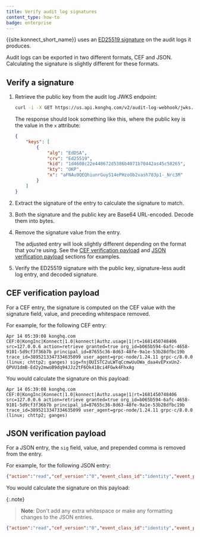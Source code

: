 ```yaml
---
title: Verify audit log signatures
content_type: how-to
badge: enterprise
---
```


{{site.konnect_short_name}} uses an [ED25519 signature](https://ed25519.cr.yp.to/) on the audit logs it produces.

Audit logs can be exported in two different formats, CEF and JSON. 
Calculating the signature is slightly different for these formats.

## Verify a signature

1. Retrieve the public key from the audit log JWKS endpoint:

    ```sh
    curl -i -X GET https://us.api.konghq.com/v2/audit-log-webhook/jwks.json
    ```

    The response should look something like this, where the public key is 
    the value in the `x` attribute:

    ```json
    {
        "keys": [
            {
                "alg": "EdDSA",
                "crv": "Ed25519",
                "kid": "1d4608c22e448672d5386b4071b70442as45c58265",
                "kty": "OKP",
                "x": "aFNAu9QEQhiunrGuyS14ePHzoOb2vash783p1-_Nrc3M"
            }
        ]
    }
    ```

1. Extract the signature of the entry to calculate the signature to match. 

1. Both the signature and the public key are Base64 URL-encoded. Decode them into bytes.

1. Remove the signature value from the entry.

   The adjusted entry will look slightly different depending on the format that you're using. 
   See the [CEF verification payload](#cef-verification-payload) and 
   [JSON verification payload](#json-verification-payload) sections for examples.

1. Verify the ED25519 signature with the public key, signature-less audit log entry, and decoded signature.

## CEF verification payload

For a CEF entry, the signature is computed on the CEF value with the signature field, value, and 
preceding whitespace removed. 

For example, for the following CEF entry:

```
Apr 14 05:39:08 konghq.com CEF:0|KongInc|Konnect|1.0|konnect|Authz.usage|1|rt=1681450748406 src=127.0.0.6 action=retrieve granted=true org_id=b065b594-6afc-4658-9101-5d9cf3f36b7b principal_id=87655c36-8d63-48fe-9a1e-53b28dfbc19b trace_id=3895213347334635099 user_agent=grpc-node/1.24.11 grpc-c/8.0.0 (linux; chttp2; ganges) sig=fnjOUISTC2uLWTqCcmwUuOWa_daa4vEPxxUn2-QPVU1dmB-Ed2y2mwoB9dq94JJz2tF6Ok41Bci4FGwk4FhxAg
```

You would calculate the signature on this payload:

```
Apr 14 05:39:08 konghq.com CEF:0|KongInc|Konnect|1.0|konnect|Authz.usage|1|rt=1681450748406 src=127.0.0.6 action=retrieve granted=true org_id=b065b594-6afc-4658-9101-5d9cf3f36b7b principal_id=87655c36-8d63-48fe-9a1e-53b28dfbc19b trace_id=3895213347334635099 user_agent=grpc-node/1.24.11 grpc-c/8.0.0 (linux; chttp2; ganges)
```

## JSON verification payload

For a JSON entry, the `sig` field, value, and prepended comma is removed from the entry. 

For example, for the following JSON entry:

```json
{"action":"read","cef_version":"0","event_class_id":"identity","event_product":"Konnect","event_ts":"2023-04-28T20:52:09Z","event_vendor":"KongInc","event_version":"1.0","granted":true,"name":"Authz.identity-provider","org_id":"b065b594-6afc-4658-9101-5d9cf3f36b7b","principal_id":"87655c36-8d63-48fe-9a1e-53b28dfbc19b","rt":1682715129807,"severity":1,"src":"127.0.0.6","trace_id":3895213347334635099,"user_agent":"grpc-go/1.54.0","sig":"Jm73seSwAiacSBysDmgQ3D_R_1c39_T0Iuus9GqUEnAjCc-UnyKhFgS8jDx5UIl4J6PTCH5ouuPizwnjnMDECg"}
```

You would calculate the signature on this payload:

{:.note}
> **Note**: Don't add any extra whitespace or make any formatting changes to the JSON entries.

```json
{"action":"read","cef_version":"0","event_class_id":"identity","event_product":"Konnect","event_ts":"2023-04-28T20:52:09Z","event_vendor":"KongInc","event_version":"1.0","granted":true,"name":"Authz.identity-provider","org_id":"b065b594-6afc-4658-9101-5d9cf3f36b7b","principal_id":"87655c36-8d63-48fe-9a1e-53b28dfbc19b","rt":1682715129807,"severity":1,"src":"127.0.0.6","trace_id":3895213347334635099,"user_agent":"grpc-go/1.54.0"}
```
